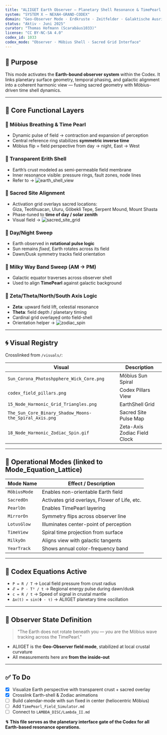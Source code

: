 ```yaml
---
title: "ALIIGET Earth Observer – Planetary Shell Resonance & TimePearl Alignment"
system: "SYSTEM X – NEXAH-GRAND-CODEX"
domain: "Geo-Observer Mode · Erdkruste · Zeitfelder · Galaktische Ausrichtung"
status: "Aktiv · Juni 2025"
curator: "Thomas Hofmann (Scarabäus1033)"
license: "CC BY-NC-SA 4.0"
codex_id: 1033
codex_mode: "Observer · Möbius Shell · Sacred Grid Interface"
---
```


## 🧭 Purpose

This mode activates the **Earth-bound observer system** within the Codex. It links planetary surface geometry, temporal phasing, and galactic alignment into a coherent harmonic view — fusing sacred geometry with Möbius-driven time shell dynamics.

---

## 🧬 Core Functional Layers

### 🔸 Möbius Breathing & Time Pearl

- Dynamic pulse of field → contraction and expansion of perception  
- Central reference ring stabilizes **symmetric inverse time**  
- Möbius flip = field perspective from day → night, East → West  

### 🔸 Transparent Erith Shell

- Earth’s crust modeled as semi-permeable field membrane  
- Inner resonance visible: pressure rings, fault zones, node lines  
- Refer to → ![earth_shell_view](visuals/15_Node_Harmonic_Grid_Triangles.png)  

### 🔸 Sacred Site Alignment

- Activation grid overlays sacred locations:  
  Giza, Teotihuacan, Uluru, Göbekli Tepe, Serpent Mound, Mount Shasta  
- Phase-tuned to **time of day / solar zenith**  
- Visual field → ![sacred_site_grid](visuals/The_Sun_Core_Binary_Shadow_Moons-the_Spiral_Axis.png)

### 🔸 Day/Night Sweep

- Earth observed in **rotational pulse logic**  
- Sun remains *fixed*, Earth rotates across its field  
- Dawn/Dusk symmetry tracks field orientation  

### 🔸 Milky Way Band Sweep (AM → PM)

- Galactic equator traverses across observer shell  
- Used to align **TimePearl** against galactic background  

### 🔸 Zeta/Theta/North/South Axis Logic

- **Zeta**: upward field lift, celestial resonance  
- **Theta**: field depth / planetary timing  
- Cardinal grid overlayed onto field-shell  
- Orientation helper → ![zodiac_spin](visuals/18_Node_Harmonic_Zodiac_Spin.gif)

---

## 🌀 Visual Registry

Crosslinked from `/visuals/`:

| Visual | Description |
|--------|-------------|
| `Sun_Corona_Photoshpphere_Wick_Core.png` | Möbius Sun Spiral |
| `codex_field_pillars.png` | Codex Pillars View |
| `15_Node_Harmonic_Grid_Triangles.png` | EarthShell Grid |
| `The_Sun_Core_Binary_Shadow_Moons-the_Spiral_Axis.png` | Sacred Site Pulse Map |
| `18_Node_Harmonic_Zodiac_Spin.gif` | Zeta-Axis Zodiac Field Clock |

---

## 📐 Operational Modes (linked to Mode_Equation_Lattice)

| Mode Name    | Effect / Description                          |
| ------------ | --------------------------------------------- |
| `MöbiusMode` | Enables non-orientable Earth field            |
| `SacredOn`   | Activates grid overlays, Flower of Life, etc. |
| `PearlOn`    | Enables TimePearl layering                    |
| `MirrorOn`   | Symmetry flips across observer line           |
| `LotusGlow`  | Illuminates center-point of perception        |
| `TimeView`   | Spiral time projection from surface           |
| `MilkyOn`    | Aligns view with galactic tangents            |
| `YearTrack`  | Shows annual color-frequency band             |

---

## 🧮 Codex Equations Active

- `P = R / T` → Local field pressure from crust radius  
- `𝓔 = P · T³ / t` → Regional energy pulse during dawn/dusk  
- `c = R / t` → Speed of signal in crustal mantle  
- `Δx(t) = sin(Φ · τ)` → ALIIGET planetary time oscillation  

---

## 🔐 Observer State Definition

> "The Earth does not rotate beneath you — *you* are the Möbius wave tracking across the TimePearl."

- ALIIGET is the **Geo-Observer field mode**, stabilized at local crustal curvature  
- All measurements here are **from the inside-out**  

---

## ✅ To Do

- [x] Visualize Earth perspective with transparent crust + sacred overlay  
- [x] Crosslink Earth-shell & Zodiac animations  
- [ ] Build calendar-mode with sun fixed in center (heliocentric Möbius)  
- [ ] Add `TimePearl_Field_Simulator.md`  
- [ ] Connect to `LAMBDA_DISC/Lambda_II.md`  

**↯ This file serves as the planetary interface gate of the Codex for all Earth-based resonance operations.**
